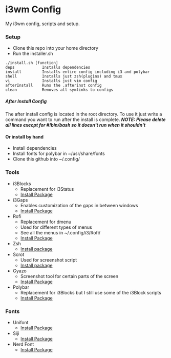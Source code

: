# i3wm Config
 My i3wm config, scripts and setup.
 
### Setup
- Clone this repo into your home directory
- Run the installer.sh
```
./install.sh [function]
deps            Installs dependencies
install         Installs entire config including i3 and polybar
shell           Installs just zsh(plugins) and tmux
vi              Installs just vim config
afterInstall    Runs the .afterinst config
clean           Removes all symlinks to configs
```
##### After Install Config
The after install config is located in the root directory. To use it just write a command you want to run after the install is complete.
__*NOTE: Please delete all lines execpt for #!bin/bash so it doesn't run when it shouldn't*__

#### Or install by hand
- Install dependencies
- Install fonts for polybar in ~/usr/share/fonts
- Clone this github into ~/.config/

### Tools
- i3Blocks
    - Replacement for i3Status
    - [Install Package](https://www.archlinux.org/packages/community/i686/i3blocks/)
- i3Gaps
    - Enables customization of the gaps in between windows
    - [Install Package](https://aur.archlinux.org/packages/i3-gaps-git/)
- Rofi
    - Replacement for dmenu
    - Used for different types of menus
    - See all the menus in ~/.config/i3/Rofi/
    - [Install Package](https://www.archlinux.org/packages/community/x86_64/rofi/)
- Zsh
    - [Install package](https://www.archlinux.org/packages/extra/x86_64/zsh/)
- Scrot
    - Used for screenshot script
    - [Install package](https://www.archlinux.org/packages/community/i686/scrot/)
- Gyazo
    - Screenshot tool for certain parts of the screen
    - [Install Package](https://aur.archlinux.org/packages/gyazo/)
- Polybar
    - Replacement for i3Blocks but I still use some of the i3Block scripts
    - [Install Package](https://github.com/jaagr/polybar)
    
### Fonts
- Unifont
    - [Install Package](https://www.archlinux.org/packages/extra/any/bdf-unifont/)
- Siji
    - [Install Package](https://github.com/stark/siji)    
- Nerd Font
    - [Install Package](https://github.com/ryanoasis/nerd-fonts)

